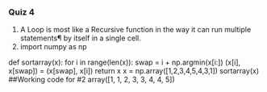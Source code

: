 ### Quiz 4
1) A Loop is most like a Recursive function in the way it can run multiple statements¶
by itself in a single cell.
2) import numpy as np

def sortarray(x):
    for i in range(len(x)):
        swap = i + np.argmin(x[i:])
        (x[i], x[swap]) = (x[swap], x[i])
    return x
x = np.array([1,2,3,4,5,4,3,1])
sortarray(x)
##Working code for #2
array([1, 1, 2, 3, 3, 4, 4, 5])
